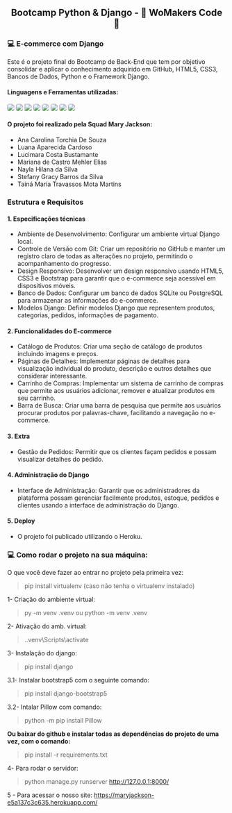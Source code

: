 <h2 style="text-align: center;">Bootcamp Python & Django - 🦋 WoMakers Code 🦋</h2>

### 💻 E-commerce com Django
Este é o projeto final do Bootcamp de Back-End que tem por objetivo consolidar e aplicar o conhecimento adquirido em GitHub, HTML5, CSS3, Bancos de Dados, Python e o Framework Django.

#### Linguagens e Ferramentas utilizadas:
<div>
<img src="https://img.shields.io/badge/Python-3776AB?style=for-the-badge&logo=python&logoColor=white" style="border-radius:4px"/>
<img src="https://img.shields.io/badge/Django-092E20?style=for-the-badge&logo=django&logoColor=white" style="border-radius:4px"/>
<img src="https://img.shields.io/badge/SQLite-07405E?style=for-the-badge&logo=sqlite&logoColor=white"/>
<img src="https://img.shields.io/badge/HTML5-E34F26?style=for-the-badge&logo=html5&logoColor=white" style="border-radius:4px"/>
<img src="https://img.shields.io/badge/Bootstrap-563D7C?style=for-the-badge&logo=bootstrap&logoColor=white" style="border-radius:4px"/>
<img src="https://img.shields.io/badge/CSS3-1572B6?style=for-the-badge&logo=css3&logoColor=white" style="border-radius:4px"/>
<img src="https://img.shields.io/badge/JavaScript-F7DF1E?style=for-the-badge&logo=javascript&logoColor=black" style="border-radius:4px"/>
<img src="https://img.shields.io/badge/Heroku-430098?style=for-the-badge&logo=heroku&logoColor=white" style="border-radius:4px"/>
</div>

#### O projeto foi realizado pela Squad Mary Jackson:
* Ana Carolina Torchia De Souza
* Luana Aparecida Cardoso
* Lucimara Costa Bustamante
* Mariana de Castro Mehler Elias
* Nayla Hilana da Silva 
* Stefany Gracy Barros da Silva
* Tainá Maria Travassos Mota Martins

### Estrutura e Requisitos
#### 1. Especificações técnicas
* Ambiente de Desenvolvimento: Configurar um ambiente virtual
Django local.
* Controle de Versão com Git: Criar um repositório no GitHub e manter um registro claro de todas as alterações no projeto, permitindo o acompanhamento do progresso.
* Design Responsivo: Desenvolver um design responsivo usando
HTML5, CSS3 e Bootstrap para garantir que o e-commerce seja
acessível em dispositivos móveis.
* Banco de Dados: Configurar um banco de dados SQLite ou
PostgreSQL para armazenar as informações do e-commerce.
* Modelos Django: Definir modelos Django que representem produtos, categorias, pedidos, informações de pagamento.

#### 2. Funcionalidades do E-commerce
* Catálogo de Produtos: Criar uma seção de catálogo de produtos
incluindo imagens e preços.
* Páginas de Detalhes: Implementar páginas de detalhes para
visualização individual do produto, descrição e outros detalhes que considerar interessante.
* Carrinho de Compras: Implementar um sistema de carrinho de
compras que permite aos usuários adicionar, remover e atualizar
produtos em seu carrinho.
* Barra de Busca: Criar uma barra de pesquisa que permite aos
usuários procurar produtos por palavras-chave, facilitando a
navegação no e-commerce.

#### 3. Extra
* Gestão de Pedidos: Permitir que os clientes façam pedidos e possam visualizar detalhes do pedido.

#### 4. Administração do Django
* Interface de Administração: Garantir que os administradores da
plataforma possam gerenciar facilmente produtos, estoque, pedidos e clientes usando a interface de administração do Django.

#### 5. Deploy
* O projeto foi publicado utilizando o Heroku.

### 💻 Como rodar o projeto na sua máquina:

 O que você deve fazer ao entrar no projeto pela primeira vez:

> pip install virtualenv (caso não tenha o virtualenv instalado)

1- Criação do ambiente virtual:
> py -m venv .venv ou python -m venv .venv

2- Ativação do amb. virtual:
> .\.venv\Scripts\activate

3- Instalação do django:
 >pip install django

3.1- Instalar bootstrap5 com o seguinte comando:
>pip install django-bootstrap5

3.2- Intalar Pillow com comando:
>python -m pip install Pillow

**Ou baixar do github e instalar todas as dependências do projeto de uma vez, com o comando:**
> pip install -r requirements.txt 

4- Para rodar o servidor:
> python manage.py runserver
http://127.0.0.1:8000/

5 - Para acessar o nosso site:
https://maryjackson-e5a137c3c635.herokuapp.com/